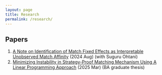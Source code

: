 ```yaml
---
layout: page
title: Research
permalink: /research/
---
```



## Papers
1. [A Note on Identification of Match Fixed Effects as Interpretable Unobserved Match Affinity](https://arxiv.org/abs/2406.18913) (2024 Aug) (with Suguru Ohtani)
2. [Minimizing Instability in Strategy-Proof Matching Mechanism Using A Linear Programming Approach](https://arxiv.org/abs/2502.12431) (2025 Mar) (BA graduate thesis)

